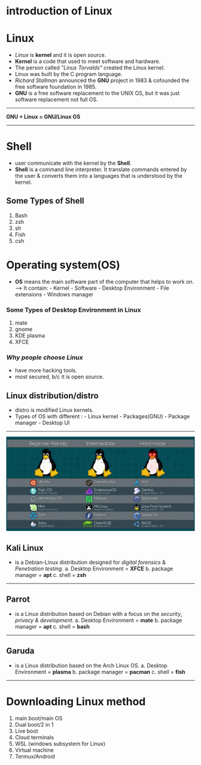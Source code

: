# introduction of Linux
# Linux
- *Linux* is **kernel** and it is open source.
- **Kernel** is a code that used to meet software and hardware.
- The person called *"Linus Torvalds"* created the Linux kernel.
- Linux was built by the C program language.
- *Richard Stallman* announced the **GNU** project in 1983 & cofounded the free software foundation in 1985.
- **GNU** is a free software replacement to the UNIX OS, but it was just software replacement not full OS.

---

**GNU + Linux = GNU/Linux OS**

---

# Shell
- user communicate with the kernel by the **Shell**.
- **Shell** is a command line interpreter. It translate commands entered by the user & converts them into a languages that is understood by the kernel.
## Some Types of Shell
1. Bash
2. zsh
3. sh
4. Fish
5. csh

# Operating system(OS)
- **OS** means the main software part of the computer that helps to work on.
    --> It contain:
                   - Kernel
                   - Software
                   - Desktop Environment
                   - File extensions
                   - Windows manager
### Some Types of Desktop Environment in Linux
1. mate
2. gnome
3. KDE plasma
4. XFCE

### *Why people choose Linux*
- have more hacking tools.
- most secured, b/c it is open source.

## Linux distribution/distro
- distro is modified Linux kernels.
- Types of OS with different :
                              - Linux kernel
                              - Packages(GNU)
                              - Package manager
                              - Desktop UI
---                              
![click to see an image](image.png)

## **Kali Linux**
- is a Debian-Linux distribution designed for *digital forensics* & *Penetration testing*.
    a. Desktop Environment = **XFCE**
    b. package manager = **apt**
    c. shell = **zsh**
---
## **Parrot**
- is a Linux distribution based on Debian with a focus on the *security*, *privacy & development*.
    a. Desktop Environment = **mate**
    b. package manager = **apt**
    c. shell = **bash**
---
## **Garuda**
- is a Linux distribution based on the Arch Linux OS.
    a. Desktop Environment = **plasma**
    b. package manager = **pacman**
    c. shell = **fish**
---

# Downloading Linux method
1. main boot/main OS
2. Dual boot/2 in 1
3. Live boot
4. Cloud terminals
5. WSL (windows subsystem for Linux)
6. Virtual machine
7. Termux/Android
